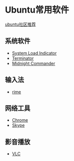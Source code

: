 Ubuntu常用软件
==============
[ubuntu社区推荐](http://wiki.ubuntu.org.cn/Qref/Apps)

系统软件
--------
* [System Load Indicator](apt://indicator-multiload)
* [Terminator](apt://Terminator)
* [Midnight Commander](apt://mc)

输入法
------
* [rime](https://code.google.com/p/rimeime/)

网络工具
--------
* [Chrome](http://www.google.cn/intl/zh-CN/chrome/browser/)  
* [Skype](apt://skpe)

影音播放
--------
* [VLC](apt://vlc)
